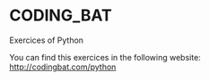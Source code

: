 # CODING_BAT
Exercices of Python 

You can find this exercices in the following website: http://codingbat.com/python

